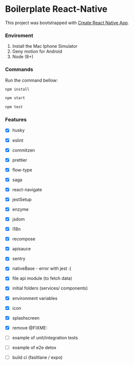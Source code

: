 # Boilerplate React-Native

This project was bootstrapped with [Create React Native App](https://github.com/react-community/create-react-native-app).

### Enviroment

1. Install the Mac Iphone Simulator
2. Geny motion for Android
3. Node (8+)

### Commands

Run the command bellow:

```bash
npm install
```

```bash
npm start
```

```bash
npm test
```

### Features

- [x] husky
- [x] eslint
- [x] commitzen
- [x] prettier
- [x] flow-type
- [x] saga
- [x] react-navigate
- [x] jestSetup
- [x] enzyme
- [x] jsdom
- [x] I18n
- [x] recompose
- [x] apisauce
- [x] sentry
- [x] nativeBase - error with jest :(
- [x] file api module (to fetch data)
- [x] initial folders (services/ components)
- [x] environment variables
- [x] icon
- [x] splashscreen
- [x] remove @FIXME:

- [ ] example of unit/integration tests
- [ ] example of e2e detox
- [ ] build ci (fasltlane / expo)
